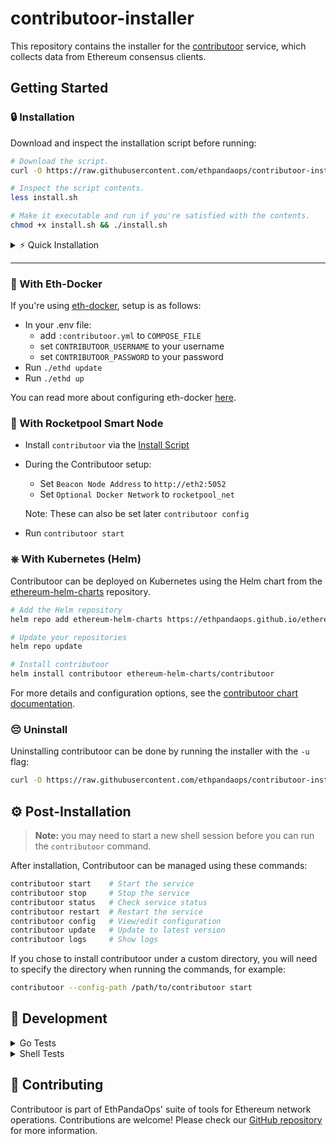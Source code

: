 # contributoor-installer

This repository contains the installer for the [contributoor](https://github.com/ethpandaops/contributoor) service, which collects data from Ethereum consensus clients.

## Getting Started

  ### 🔒 Installation
  Download and inspect the installation script before running:
  ```bash
  # Download the script.
  curl -O https://raw.githubusercontent.com/ethpandaops/contributoor-installer/refs/heads/master/install.sh
  
  # Inspect the script contents.
  less install.sh
  
  # Make it executable and run if you're satisfied with the contents.
  chmod +x install.sh && ./install.sh
  ```

<details>
  <summary>⚡ Quick Installation</summary>

  If you trust the source, you can run this one-liner:
  ```bash
  curl -O https://raw.githubusercontent.com/ethpandaops/contributoor-installer/refs/heads/master/install.sh && chmod +x install.sh && ./install.sh
  ```
</details>

-------------------------

  ### 🐳 With Eth-Docker

  If you're using [eth-docker](https://ethdocker.com), setup is as follows:

  - In your .env file:
    - add `:contributoor.yml` to `COMPOSE_FILE`
    - set `CONTRIBUTOOR_USERNAME` to your username
    - set `CONTRIBUTOOR_PASSWORD` to your password
  - Run `./ethd update`
  - Run `./ethd up`
  
  You can read more about configuring eth-docker [here](https://ethdocker.com/Usage/Advanced#specialty-yml-files).

  ### 🚀 With Rocketpool Smart Node
  
  - Install `contributoor` via the [Install Script](#-installation)
  - During the Contributoor setup:
    - Set `Beacon Node Address` to `http://eth2:5052`
    - Set `Optional Docker Network` to `rocketpool_net`
   
    Note: These can also be set later `contributoor config`
  - Run `contributoor start`

  ### ⎈ With Kubernetes (Helm)

  Contributoor can be deployed on Kubernetes using the Helm chart from the [ethereum-helm-charts](https://github.com/ethpandaops/ethereum-helm-charts) repository.

  ```bash
  # Add the Helm repository
  helm repo add ethereum-helm-charts https://ethpandaops.github.io/ethereum-helm-charts

  # Update your repositories
  helm repo update

  # Install contributoor
  helm install contributoor ethereum-helm-charts/contributoor
  ```

  For more details and configuration options, see the [contributoor chart documentation](https://github.com/ethpandaops/ethereum-helm-charts/tree/master/charts/contributoor).

### 😔 Uninstall

Uninstalling contributoor can be done by running the installer with the `-u` flag:
```bash
curl -O https://raw.githubusercontent.com/ethpandaops/contributoor-installer/refs/heads/master/install.sh && chmod +x install.sh && ./install.sh -u
```

## ⚙️ Post-Installation

> **Note:** you may need to start a new shell session before you can run the `contributoor` command.

After installation, Contributoor can be managed using these commands:

```bash
contributoor start    # Start the service
contributoor stop     # Stop the service
contributoor status   # Check service status
contributoor restart  # Restart the service
contributoor config   # View/edit configuration
contributoor update   # Update to latest version
contributoor logs     # Show logs
```

If you chose to install contributoor under a custom directory, you will need to specify the directory when running the commands, for example:

```bash
contributoor --config-path /path/to/contributoor start
```

## 🔨 Development

<details>
  <summary>Go Tests</summary>

  Execute the full test suite:

  ```bash
  go test ./...
  ```

  Run short tests only:

  ```bash
  go test -test.short ./...
  ```

  Run with coverage:

  ```bash
  go test -failfast -cover -coverpkg=./... -coverprofile=coverage.out ./... && go tool cover -html=coverage.out
  ```
</details>

<details>
  <summary>Shell Tests</summary>

  Requires [`bats`](https://github.com/bats-core/bats-core):

  ```bash
  bats *.bats
  ```

  For test coverage (requires [`kcov`](https://github.com/SimonKagstrom/kcov)):

  ```bash
  kcov --bash-parser="$(which bash)" --include-pattern=install.sh /path/to/coverage/output bats --tap install.bats
  ```
</details>

## 🤝 Contributing

Contributoor is part of EthPandaOps' suite of tools for Ethereum network operations. Contributions are welcome! Please check our [GitHub repository](https://github.com/ethpandaops) for more information.
